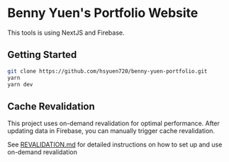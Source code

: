 # Benny Yuen's Portfolio Website

This tools is using NextJS and Firebase.

## Getting Started

```bash
git clone https://github.com/hsyuen720/benny-yuen-portfolio.git
yarn
yarn dev
```

## Cache Revalidation

This project uses on-demand revalidation for optimal performance. After updating data in Firebase, you can manually trigger cache revalidation.

See [REVALIDATION.md](./REVALIDATION.md) for detailed instructions on how to set up and use on-demand revalidation
